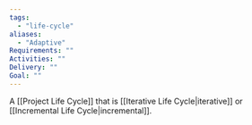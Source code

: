 ```yaml
---
tags:
  - "life-cycle"
aliases:
  - "Adaptive"
Requirements: ""
Activities: ""
Delivery: ""
Goal: ""
---
```

A [[Project Life Cycle]] that is [[Iterative Life Cycle|iterative]] or [[Incremental Life Cycle|incremental]].